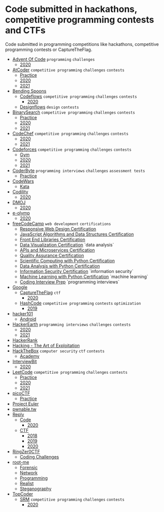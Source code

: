 # Code submitted in hackathons, competitive programming contests and CTFs

Code submitted in programming competitions like hackathons, competitive programming contests or CaptureTheFlag.

- [Advent Of Code](https://github.com/formidablae/AdventOfCode) `programming` `challenges`
  - [2020](https://github.com/formidablae/AdventOfCode/2020)
- [AtCoder](https://github.com/formidablae/AtCoder) `competitive programming` `challenges` `contests`
  - [Practice](https://github.com/formidablae/AtCoder/AtCoder_Library_Practice_Contest)
  - [2020](https://github.com/formidablae/AtCoder/2020)
  - [2021](https://github.com/formidablae/AtCoder/2021)
- [Bending Spoons](https://github.com/formidablae/BendingSpoons)
  - [Codeflows](https://github.com/formidablae/BendingSpoons/Codeflows) `competitive programming` `challenges` `contests`
    - [2020](https://github.com/formidablae/BendingSpoons/Codeflows/2020)
  - [Designflows](https://github.com/formidablae/BendingSpoons/Designflows) `design` `contests`
- [BinarySearch](https://github.com/formidablae/BinarySearch) `competitive programming` `challenges` `contests`
  - [Practice](https://github.com/formidablae/BinarySearch/Practice)
  - [2020](https://github.com/formidablae/BinarySearch/2020)
  - [2021](https://github.com/formidablae/BinarySearch/2021)
- [CodeChef](https://github.com/formidablae/CodeChef) `competitive programming` `challenges` `contests`
  - [2020](https://github.com/formidablae/CodeChef/2020)
  - [2021](https://github.com/formidablae/CodeChef/2021)
- [Codeforces](https://github.com/formidablae/CodeForces) `competitive programming` `challenges` `contests`
  - [Gym](https://github.com/formidablae/CodeForces/Gym)
  - [2020](https://github.com/formidablae/CodeForces/2020)
  - [2021](https://github.com/formidablae/CodeForces/2021)
- [CoderByte](https://github.com/formidablae/CoderByte) `programming interviews` `challenges` `assessment tests`
  - [Practice](https://github.com/formidablae/CoderByte)
- [CodeWars](https://github.com/formidablae/CodeWars)
  - [Kata](https://github.com/formidablae/CoderByte/Kata)
- [Codility](https://github.com/formidablae/Codility)
  - [2020](https://github.com/formidablae/Codility)
- [DMOJ](https://github.com/formidablae/DMOJ)
  - [2020](https://github.com/formidablae/DMOJ/2020)
- [e-olymp](https://github.com/formidablae/e-olymp)
  - [2020](https://github.com/formidablae/e-olymp/2020)
- [freeCodeCamp](https://github.com/formidablae/freeCodeCamp) `web development` `certifications` 
  - [Responsive Web Design Certification](https://github.com/formidablae/freeCodeCamp/01_Responsive_Web_Design_Certification_(300_hours))
  - [JavaScript Algorithms and Data Structures Certification](https://github.com/formidablae/freeCodeCamp/02_JavaScript_Algorithms_and_Data_Structures_Certification_(300_hours))
  - [Front End Libraries Certification](https://github.com/formidablae/freeCodeCamp/03_Front_End_Libraries_Certification_(300_hours))
  - [Data Visualization Certification](https://github.com/formidablae/freeCodeCamp/04_Data_Visualization_Certification_(300_hours)) `data analysis`
  - [APIs and Microservices Certification](https://github.com/formidablae/freeCodeCamp/05_APIs_and_Microservices_Certification_(300_hours))
  - [Quality Assurance Certification](https://github.com/formidablae/freeCodeCamp/06_Quality_Assurance_Certification_(300_hours))
  - [Scientific Computing with Python Certification](https://github.com/formidablae/freeCodeCamp/07_Scientific_Computing_with_Python_Certification_(300_hours))
  - [Data Analysis with Python Certification](https://github.com/formidablae/freeCodeCamp/08_Data_Analysis_with_Python_Certification_(300_hours))
  - [Information Security Certification](https://github.com/formidablae/freeCodeCamp/09_Information_Security_Certification_(300_hours)) `information security`
  - [Machine Learning with Python Certification](https://github.com/formidablae/freeCodeCamp/10_Machine_Learning_with_Python_Certification_(300_hours)) `machine learning`
  - [Coding Interview Prep](https://github.com/formidablae/freeCodeCamp/11_Coding_Interview_Prep_(Thousands_of_hours_of_challenges)) `programming interviews`
- [Google](https://github.com/formidablae/Google)
  - [CaptureTheFlag](https://github.com/formidablae/Google/CaptureTheFlag) `ctf`
    - [2020](https://github.com/formidablae/Google/CaptureTheFlag/2020)
  - [HashCode](https://github.com/formidablae/Google/HashCode) `competitive programming` `contests` `optimization`
    - [2019](https://github.com/formidablae/Google/HashCode/2019)
- [hacker101](https://github.com/formidablae/hacker101)
  - [Android](https://github.com/formidablae/hacker101/Android)
- [HackerEarth](https://github.com/formidablae/HackerEarth) `programming interviews` `challenges` `contests`
  - [2020](https://github.com/formidablae/HackerEarth/2020)
  - [2021](https://github.com/formidablae/HackerEarth/2021)
- [HackerRank](https://github.com/formidablae/HackerRank)
- [Hacking - The Art of Exploitation](https://github.com/formidablae/Hacking_The_Art_of_Exploitation)
- [HackTheBox](https://github.com/formidablae/HackTheBox) `computer security` `ctf` `contests`
  - [Academy](https://github.com/formidablae/HackTheBox/Academy)
- [InterviewBit](https://github.com/formidablae/InterviewBit)
  - [2020](https://github.com/formidablae/InterviewBit/2020)
- [LeetCode](https://github.com/formidablae/LeetCode) `competitive programming` `challenges` `contests`
  - [Practice](https://github.com/formidablae/LeetCode/Practice)
  - [2020](https://github.com/formidablae/LeetCode/2020)
  - [2021](https://github.com/formidablae/LeetCode/2021)
- [picoCTF](https://github.com/formidablae/picoCTF)
  - [Practice](https://github.com/formidablae/picoCTF/practice)
- [Project Euler](https://github.com/formidablae/Project_Euler)
- [pwnable.tw](https://github.com/formidablae/pwnable.tw)
- [Reply](https://github.com/formidablae/Reply)
  - [Code](https://github.com/formidablae/Reply/Code)
    - [2020](https://github.com/formidablae/Reply/Code/2020)
  - [CTF](https://github.com/formidablae/Reply/CTF)
    - [2018](https://github.com/formidablae/Reply/CTF/2018)
    - [2019](https://github.com/formidablae/Reply/CTF/2019)
    - [2020](https://github.com/formidablae/Reply/CTF/2020)
- [RingZer0CTF](https://github.com/formidablae/RingZer0CTF)
  - [Coding Challenges](https://github.com/formidablae/RingZer0CTF/Coding_Challenges)
- [root-me](https://github.com/formidablae/root-me)
  - [Forensic](https://github.com/formidablae/root-me/Forensic)
  - [Network](https://github.com/formidablae/root-me/Network)
  - [Programming](https://github.com/formidablae/root-me/Programming)
  - [Realist](https://github.com/formidablae/root-me/Realist)
  - [Steganography](https://github.com/formidablae/root-me/Steganography)
- [TopCoder](https://github.com/formidablae/TopCoder)
  - [SRM](https://github.com/formidablae/TopCoder/SRM) `competitive programming` `challenges` `contests`
    - [2020](https://github.com/formidablae/TopCoder/SRM/2020)
